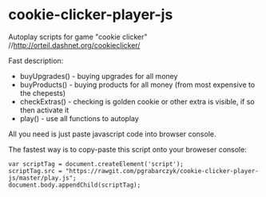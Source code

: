 # cookie-clicker-player-js
Autoplay scripts for game "cookie clicker" //http://orteil.dashnet.org/cookieclicker/

Fast description:
- buyUpgrades() - buying upgrades for all money
- buyProducts() - buying products for all money (from most expensive to the chepests)
- checkExtras() - checking is golden cookie or other extra is visible, if so then activate it
- play() - use all functions to autoplay

All you need is just paste javascript code into browser console.

The fastest way is to copy-paste this script onto your broweser console:
```
var scriptTag = document.createElement('script');
scriptTag.src = "https://rawgit.com/pgrabarczyk/cookie-clicker-player-js/master/play.js";
document.body.appendChild(scriptTag);
```

